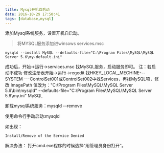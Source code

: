 ```yaml
---
title: Mysql开机自启动
date: 2016-10-29 17:50:41
tags: [database,mysql]
---
```

添加Mysql系统服务，设置开机自启动。
<!--more-->
>   将MYSQL服务添加进winsows services.msc

    mysqld --install MySQL --defaults-file="C:\Program Files\MySQL\MySQL Server 5.6\my-default.ini"

成功后，开始->运行->services.msc 找MySQL服务，启动服务即可。
注：若启动不成功 修改注册表开始->运行->regedit 
找HKEY_LOCAL_MECHINE---SYSTEM ---ControlSet001或ControlSet002中找Services，再找MySQL项，修改 ImagePath 值改为："C:\Program Files\MySQL\MySQL Server 5.6\bin\mysqld" --defaults-file="C:\Program Files\MySQL\MySQL Server 5.6\my.ini" MySQL

卸载mysql系统服务：mysqld --remove

使用命令行手动启动:mysqld

如出现：

    Install/Remove of the Service Denied
 
解决办法：
打开cmd.exe程序的时候选择“用管理员身份打开”。




